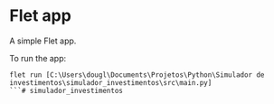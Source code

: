 # Flet app

A simple Flet app.

To run the app:

```
flet run [C:\Users\dougl\Documents\Projetos\Python\Simulador de investimentos\simulador_investimentos\src\main.py]
```#   s i m u l a d o r _ i n v e s t i m e n t o s  
 